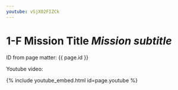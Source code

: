 ```yaml
---
youtube: vSjX02FIZCk
---
```



# 1-F Mission Title *Mission subtitle*

ID from page matter: {{ page.id }}

Youtube video: 

{% include youtube_embed.html id=page.youtube %}
